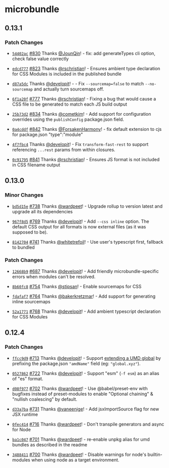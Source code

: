 # microbundle

## 0.13.1

### Patch Changes

- [`54402ac`](https://github.com/developit/microbundle/commit/54402ac43cc2f7ccb85fe5df2e9828c7f24091a0) [#830](https://github.com/developit/microbundle/pull/830) Thanks [@JounQin](https://github.com/JounQin)! - fix: add generateTypes cli option, check false value correctly

* [`edcd777`](https://github.com/developit/microbundle/commit/edcd777cfaedfdb436c62b5dcb3cff6291268e4c) [#823](https://github.com/developit/microbundle/pull/823) Thanks [@rschristian](https://github.com/rschristian)! - Ensures ambient type declaration for CSS Modules is included in the published bundle

- [`d87a5dc`](https://github.com/developit/microbundle/commit/d87a5dc286a1edba92ca3ec5b534807688c90854) Thanks [@developit](https://github.com/developit)! - - Fix `--sourcemap=false` to match `--no-sourcemap` and actually turn sourcemaps off.

* [`6f1a20f`](https://github.com/developit/microbundle/commit/6f1a20fa17467176f9bc1acc2b0f78784d28d110) [#777](https://github.com/developit/microbundle/pull/777) Thanks [@rschristian](https://github.com/rschristian)! - Fixing a bug that would cause a CSS file to be generated to match each JS build output

- [`25b73d2`](https://github.com/developit/microbundle/commit/25b73d22caeac7cf74b0533401318a5becc29c11) [#834](https://github.com/developit/microbundle/pull/834) Thanks [@cometkim](https://github.com/cometkim)! - Add support for configuration overrides using the `publishConfig` package.json field.

* [`0a4cddf`](https://github.com/developit/microbundle/commit/0a4cddf98ab54c41f0b2ece1d626e459f73c9997) [#842](https://github.com/developit/microbundle/pull/842) Thanks [@ForsakenHarmony](https://github.com/ForsakenHarmony)! - fix default extension to cjs for package.json "type":"module"

- [`4f7fbc4`](https://github.com/developit/microbundle/commit/4f7fbc4a0b9e03b9c33d10b21c66b8ddef7524a7) Thanks [@developit](https://github.com/developit)! - Fix `transform-fast-rest` to support referencing `...rest` params from within closures.

* [`0c91795`](https://github.com/developit/microbundle/commit/0c917959570c788929766c6f4cd55f3b49433920) [#841](https://github.com/developit/microbundle/pull/841) Thanks [@rschristian](https://github.com/rschristian)! - Ensures JS format is not included in CSS filename output

## 0.13.0

### Minor Changes

- [`bd5d15e`](https://github.com/developit/microbundle/commit/bd5d15e17c882f2090f519d342dd89e694456ab8) [#738](https://github.com/developit/microbundle/pull/738) Thanks [@wardpeet](https://github.com/wardpeet)! - Upgrade rollup to version latest and upgrade all its dependencies

* [`967f8d5`](https://github.com/developit/microbundle/commit/967f8d532785aa7bf8636c5a759759a3e72dcf56) [#769](https://github.com/developit/microbundle/pull/769) Thanks [@developit](https://github.com/developit)! - Add `--css inline` option. The default CSS output for all formats is now external files (as it was supposed to be).

- [`8142704`](https://github.com/developit/microbundle/commit/8142704399efe6b4f34219c711a3932431781b36) [#741](https://github.com/developit/microbundle/pull/741) Thanks [@whitetrefoil](https://github.com/whitetrefoil)! - Use user's typescript first, fallback to bundled

### Patch Changes

- [`12668b9`](https://github.com/developit/microbundle/commit/12668b993906a0267c53c3601ce89d1c0ddfbc27) [#687](https://github.com/developit/microbundle/pull/687) Thanks [@developit](https://github.com/developit)! - Add friendly microbundle-specific errors when modules can't be resolved.

* [`8b60fc8`](https://github.com/developit/microbundle/commit/8b60fc86cbc493e23230a58cd0c99e2e0c675974) [#754](https://github.com/developit/microbundle/pull/754) Thanks [@stipsan](https://github.com/stipsan)! - Enable sourcemaps for CSS

- [`fdafaf7`](https://github.com/developit/microbundle/commit/fdafaf7a4ad76b1757e2c0ff39050f8e11e2f1d5) [#764](https://github.com/developit/microbundle/pull/764) Thanks [@bakerkretzmar](https://github.com/bakerkretzmar)! - Add support for generating inline sourcemaps

* [`52a1771`](https://github.com/developit/microbundle/commit/52a177190eb45791cb4b44d4bf04732b8b98d9c3) [#768](https://github.com/developit/microbundle/pull/768) Thanks [@developit](https://github.com/developit)! - Add ambient typescript declaration for CSS Modules

## 0.12.4

### Patch Changes

- [`ffcc9d9`](https://github.com/developit/microbundle/commit/ffcc9d9b7d9518ae2fa31b2af4d1fd4f98599560) [#713](https://github.com/developit/microbundle/pull/713) Thanks [@developit](https://github.com/developit)! - Support [extending a UMD global](https://rollupjs.org/guide/en/#outputextend) by prefixing the package.json `"amdName"` field (eg: `"global.xyz"`).

* [`0527862`](https://github.com/developit/microbundle/commit/052786223edce8258c73a72a49238e41e5b24850) [#722](https://github.com/developit/microbundle/pull/722) Thanks [@developit](https://github.com/developit)! - Support "esm" (`-f esm`) as an alias of "es" format.

- [`d08f977`](https://github.com/developit/microbundle/commit/d08f977aa6b19b267cf8d12861cc5cc34380d025) [#702](https://github.com/developit/microbundle/pull/702) Thanks [@wardpeet](https://github.com/wardpeet)! - Use @babel/preset-env with bugfixes instead of preset-modules to enable "Optional chaining" & "nullish coalescing" by default.

* [`d33a7ba`](https://github.com/developit/microbundle/commit/d33a7ba2f5475e870d1a0f659b0c3ec0c459a850) [#731](https://github.com/developit/microbundle/pull/731) Thanks [@vaneenige](https://github.com/vaneenige)! - Add jsxImportSource flag for new JSX runtime

- [`0fec414`](https://github.com/developit/microbundle/commit/0fec41493c39669270ba2b58401dc591e551d96d) [#716](https://github.com/developit/microbundle/pull/716) Thanks [@wardpeet](https://github.com/wardpeet)! - Don't transpile generators and async for Node

* [`ba1c047`](https://github.com/developit/microbundle/commit/ba1c047512356e0e48911f5f037be798c5c2b9eb) [#701](https://github.com/developit/microbundle/pull/701) Thanks [@wardpeet](https://github.com/wardpeet)! - re-enable unpkg alias for umd bundles as described in the readme

- [`3488411`](https://github.com/developit/microbundle/commit/34884116e21408305b337a9f6267f6c2ddc9e72d) [#700](https://github.com/developit/microbundle/pull/700) Thanks [@wardpeet](https://github.com/wardpeet)! - Disable warnings for node's builtin-modules when using node as a target environment.
